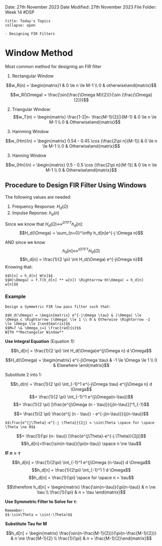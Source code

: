 Date: 27th November 2023
Date Modified: 27th November 2023
File Folder: Week 14
#DSP

```ad-abstract
title: Today's Topics
collapse: open

- Designing FIR Filters

```

# Window Method

Most common method for designing an FIR filter

1. Rectangular Window

$$w_R(n) = \begin{matrix}1 & 0 \le n \le M-1 \\ 0 & otherwise\end{matrix}$$

$$w_R(\Omega) = \frac{\sin(\frac{\Omega M}{2})}{\sin (\frac{\Omega}{2})}$$

2. Triangular Window:
$$w_T(n) = \begin{matrix} \frac{1-2|n- \frac{M-1}{2}|}{M-1} & 0 \le n \le M-1 \\ 0 & Otherwise\end{matrix}$$

3. Hamming Window

$$w_{Hm}(n) = \begin{matrix} 0.54 - 0.45 \cos (\frac{2\pi n}{M-1}) & 0 \le n \le M-1 \\ 0 & Otherwise\end{matrix}$$


3. Hanning Window

$$w_{Hn}(n) = \begin{matrix} 0.5 - 0.5 \cos (\frac{2\pi n}{M-1}) & 0 \le n \le M-1 \\ 0 & Otherwise\end{matrix}$$
## Procedure to Design FIR Filter Using Windows

The following values are needed:

1. Frequency Response: $H_d(\Omega)$
2. Impulse Reponse: $h_d(n)$

Since we know that $H_d(\Omega) \leftrightarrow^{DTFT} h_d[n]$:
$$H_d(\Omega) = \sum_{n=0}^\infty h_d[n]e^{-j \Omega n}$$

AND since we know $$h_d[n] \leftrightarrow^{IDTFT} H_d(\Omega)$$
$$h_d[n] = \frac{1}{2 \pi} \int H_d(\Omega) e^{-j\Omega n}$$
Knowing that:

```ad-important
$$h[n] = h_d[n] W[n]$$
$$H(\Omega) = f.T(h_d[n] ** w[n]) \Rightarrow H(\Omega) = h_d[n] w[n]$$
```

### Example

```ad-question
Design a Symmetric FIR low pass filter such that:

$$H_d(\Omega) = \begin{matrix} e^{-j\Omega \tau} & |\Omega| \le \Omega_c \Rightarrow |\Omega| \le 1 \\ 0 & Otherwise \Rightarrow -1 \le \Omega \le 1\end{matrix}$$
$$M=7 \& \Omega_c=1 \frac{rad}{s}$$
WITH **Rectangular Window**
```

**Use Integral Equation** (Equation 1):

$$h_d[n] = \frac{1}{2 \pi} \int H_d(\Omega)e^{j\Omega n} d \Omega$$

$$H_d(\Omega) = \begin{matrix} e^{-j\Omega \tau} & -1 \le \Omega \le 1 \\ 0 & Elsewhere \end{matrix}$$

Substitute 2 into 1:

$$h_d(n) = \frac{1}{2 \pi} \int_{-1}^1 e^{-j\Omega \tau} e^{j\Omega n} d \Omega$$
$$= \frac{1}{2 \pi} \int_{-1}^1 e^{j\Omega(n-\tau)}$$
$$= \frac{1}{2 \pi} [\frac{e^{j\Omega (n - \tau)}}{j(n-\tau)}]^1_{-1}$$

$$= \frac{1}{2 \pi} \frac{e^{j (n - \tau)} - e^{-j(n-\tau)}}{j(n-\tau)}$$

```ad-important
$$\frac{e^{j\Theta}-e^{-j \Theta}}{2j} = \sin\Theta \space for \space \Theta \ne 0$$
```

$$= \frac{1}{\pi (n- \tau)} [\frac{e^{j\Theta}-e^{-j \Theta}}{2j}]$$
$$h_d[n]=\frac{\sin(n-\tau)}{\pi(n-\tau)} \space n \ne \tau$$

**IF $n=\tau$**

$$h_d[n] = \frac{1}{2\pi} \int_{-1}^1 e^{j\Omega (n-\tau)} d \Omega$$
$$h_d[n] = \frac{1}{2\pi} \int_{-1}^1 1 d \Omega$$
$$h_d[n] = \frac{1}{\pi} \space for \space n = \tau$$

$$\therefore h_d[n] = \begin{matrix} \frac{\sin(n-\tau)}{\pi(n-\tau)} & n \ne \tau \\ \frac{1}{\pi} & n = \tau \end{matrix}$$

**Use Symmetric Filter to Solve for $\tau$**:

```ad-note
Remember:
$$-\sin\Theta = \sin(-\Theta)$$
```



**Substitute Tau for M**

$$h_d[n] = \begin{matrix} \frac{\sin(n-\frac{M-1}{2})}{\pi(n-\frac{M-1}{2})} & n \ne \frac{M-1}{2} \\ \frac{1}{\pi} & n = \frac{M-1}{2}\end{matrix}$$

